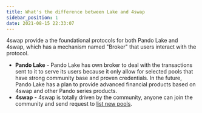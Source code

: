 ```yaml
---
title: What's the difference between Lake and 4swap
sidebar_position: 1
date: 2021-08-15 22:33:07
---
```


4swap provide a the foundational protocols for both Pando Lake and 4swap, which has a mechanism named "Broker" that users interact with the protocol.

- **Pando Lake** - Pando Lake has own broker to deal with the transactions sent to it to serve its users because it only allow for selected pools that have strong community base and proven credentials. In the future, Pando Lake has a plan to provide advanced financial products based on 4swap and other Pando series products.
- **4swap** - 4swap is totally driven by the community, anyone can join the community and send request to [list new pools](../tutorials/listing).


